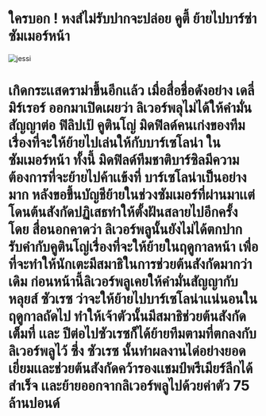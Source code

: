 # ใครบอก ! หงส์ไม่รับปากจะปล่อย คูตี้ ย้ายไปบาร์ซ่าซัมเมอร์หน้า
![jessi](https://www.buaksib.com/wp-content/uploads/2017/09/%E0%B8%9B%E0%B8%9C%E0%B8%9C%E0%B8%9B%E0%B8%9C%E0%B8%9B%E0%B8%AB%E0%B8%AB.jpg)
# เกิดกระเเสดราม่าขึ้นอีกเเล้ว เมื่อสื่อชื่อดังอย่าง เดลี่ มิร์เรอร์ ออกมาเปิดเผยว่า ลิเวอร์พลุไม่ได้ให้คำมั่นสัญญาต่อ ฟิลิปเป้ คูตินโญ่ มิดฟิลด์คนเก่งของทีมเรื่องที่จะให้ย้ายไปเล่นให้กับบาร์เซโลน่า ในซัมเมอร์หน้า ทั้งนี้ มิดฟิลด์ทีมชาติบาร์ซิลมีความต้องการที่จะย้ายไปค้าเเข้งที่ บาร์เซโลน่าเป็นอย่างมาก หลังขอขึ้นบัญชีย้ายในช่วงซัมเมอร์ที่ผ่านมาเเต่โดนต้นสังกัดปฏิเสธทำให้ตั้งฝันสลายไปอีกครั้ง โดย สื่อนอกคาดว่า ลิเวอร์พลูนั้นยังไม่ได้ตกปากรับคำกับคูตินโญ่เรื่องที่จะให้ย้ายในฤดูกาลหน้า เพื่อที่จะทำให้นักเตะมีสมาธิในการช่วยต้นสังกัดมากว่าเดิม ก่อนหน้านี้ลิเวอร์พลูเคยให้คำมั่นสัญญากับ หลุยส์ ซัวเรซ ว่าจะให้ย้ายไปบาร์เซโลน่าเเน่นอนในฤดูกาลถัดไป ทำให้เจ้าตัวนั้นมีสมาธิช่วยต้นสังกัดเต็มที่ เเละ ปีต่อไปซัวเรซก็ได้ย้ายทีมตามที่ตกลงกับลิเวอร์พลูไว้ ซึ่ง ซัวเรซ นั้นทำผลงานได่อย่างยอดเยี่ยมเเละช่วยต้นสังกัดคว้ารองเเชมป์พรีเมียร์ลีกได้สำเร็จ เเละย้ายออกจากลิเวอร์พลูไปด้วยค่าตัว 75 ล้านปอนด์

